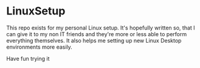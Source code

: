 # LinuxSetup
This repo exists for my personal Linux setup.
It's hopefully written so, that I can give it to my non IT friends and they're more or less able to perform everything themselves.
It also helps me setting up new Linux Desktop environments more easily.

Have fun trying it

